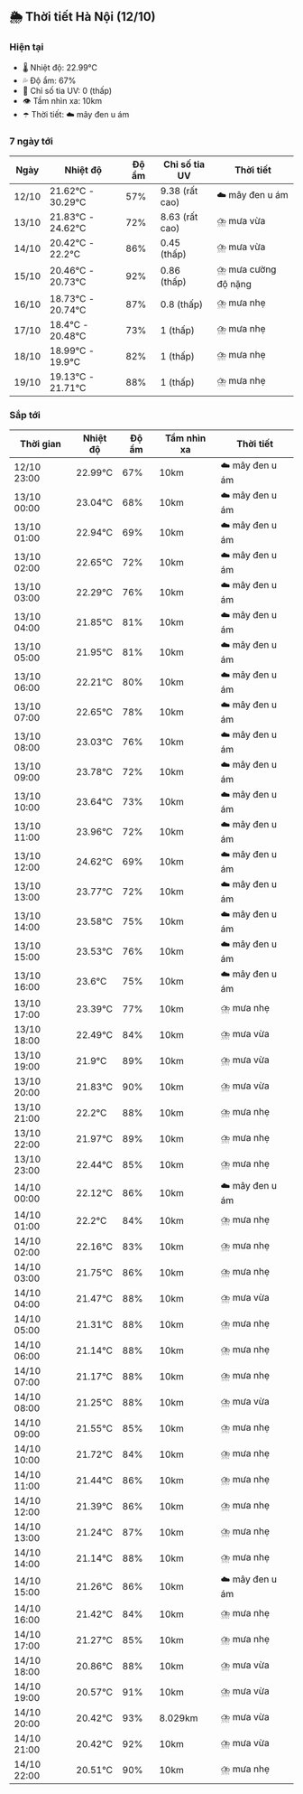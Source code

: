 ## 🌦️ Thời tiết Hà Nội (12/10)

### Hiện tại

- 🌡️ Nhiệt độ: 22.99℃
- 💦 Độ ẩm: 67%
- 🌟 Chỉ số tia UV: 0 (thấp)
- 👁️ Tầm nhìn xa: 10km
- ☂️ Thời tiết: ☁️ mây đen u ám

### 7 ngày tới

| Ngày | Nhiệt độ | Độ ẩm | Chỉ số tia UV | Thời tiết |
| --- | --- | --- | --- | --- |
| 12/10 | 21.62℃ - 30.29℃ | 57% | 9.38 (rất cao) | ☁️ mây đen u ám |
| 13/10 | 21.83℃ - 24.62℃ | 72% | 8.63 (rất cao) | ⛈️ mưa vừa |
| 14/10 | 20.42℃ - 22.2℃ | 86% | 0.45 (thấp) | ⛈️ mưa vừa |
| 15/10 | 20.46℃ - 20.73℃ | 92% | 0.86 (thấp) | ⛈️ mưa cường độ nặng |
| 16/10 | 18.73℃ - 20.74℃ | 87% | 0.8 (thấp) | ⛈️ mưa nhẹ |
| 17/10 | 18.4℃ - 20.48℃ | 73% | 1 (thấp) | ⛈️ mưa nhẹ |
| 18/10 | 18.99℃ - 19.9℃ | 82% | 1 (thấp) | ⛈️ mưa nhẹ |
| 19/10 | 19.13℃ - 21.71℃ | 88% | 1 (thấp) | ⛈️ mưa nhẹ |

### Sắp tới

| Thời gian | Nhiệt độ | Độ ẩm | Tầm nhìn xa | Thời tiết |
| --- | --- | --- | --- | --- |
| 12/10 23:00 | 22.99℃ | 67% | 10km | ☁️ mây đen u ám |
| 13/10 00:00 | 23.04℃ | 68% | 10km | ☁️ mây đen u ám |
| 13/10 01:00 | 22.94℃ | 69% | 10km | ☁️ mây đen u ám |
| 13/10 02:00 | 22.65℃ | 72% | 10km | ☁️ mây đen u ám |
| 13/10 03:00 | 22.29℃ | 76% | 10km | ☁️ mây đen u ám |
| 13/10 04:00 | 21.85℃ | 81% | 10km | ☁️ mây đen u ám |
| 13/10 05:00 | 21.95℃ | 81% | 10km | ☁️ mây đen u ám |
| 13/10 06:00 | 22.21℃ | 80% | 10km | ☁️ mây đen u ám |
| 13/10 07:00 | 22.65℃ | 78% | 10km | ☁️ mây đen u ám |
| 13/10 08:00 | 23.03℃ | 76% | 10km | ☁️ mây đen u ám |
| 13/10 09:00 | 23.78℃ | 72% | 10km | ☁️ mây đen u ám |
| 13/10 10:00 | 23.64℃ | 73% | 10km | ☁️ mây đen u ám |
| 13/10 11:00 | 23.96℃ | 72% | 10km | ☁️ mây đen u ám |
| 13/10 12:00 | 24.62℃ | 69% | 10km | ☁️ mây đen u ám |
| 13/10 13:00 | 23.77℃ | 72% | 10km | ☁️ mây đen u ám |
| 13/10 14:00 | 23.58℃ | 75% | 10km | ☁️ mây đen u ám |
| 13/10 15:00 | 23.53℃ | 76% | 10km | ☁️ mây đen u ám |
| 13/10 16:00 | 23.6℃ | 75% | 10km | ☁️ mây đen u ám |
| 13/10 17:00 | 23.39℃ | 77% | 10km | ⛈️ mưa nhẹ |
| 13/10 18:00 | 22.49℃ | 84% | 10km | ⛈️ mưa vừa |
| 13/10 19:00 | 21.9℃ | 89% | 10km | ⛈️ mưa vừa |
| 13/10 20:00 | 21.83℃ | 90% | 10km | ⛈️ mưa vừa |
| 13/10 21:00 | 22.2℃ | 88% | 10km | ⛈️ mưa nhẹ |
| 13/10 22:00 | 21.97℃ | 89% | 10km | ⛈️ mưa nhẹ |
| 13/10 23:00 | 22.44℃ | 85% | 10km | ⛈️ mưa nhẹ |
| 14/10 00:00 | 22.12℃ | 86% | 10km | ☁️ mây đen u ám |
| 14/10 01:00 | 22.2℃ | 84% | 10km | ⛈️ mưa nhẹ |
| 14/10 02:00 | 22.16℃ | 83% | 10km | ⛈️ mưa nhẹ |
| 14/10 03:00 | 21.75℃ | 86% | 10km | ⛈️ mưa nhẹ |
| 14/10 04:00 | 21.47℃ | 88% | 10km | ⛈️ mưa vừa |
| 14/10 05:00 | 21.31℃ | 88% | 10km | ⛈️ mưa nhẹ |
| 14/10 06:00 | 21.14℃ | 88% | 10km | ⛈️ mưa nhẹ |
| 14/10 07:00 | 21.17℃ | 88% | 10km | ⛈️ mưa nhẹ |
| 14/10 08:00 | 21.25℃ | 88% | 10km | ⛈️ mưa vừa |
| 14/10 09:00 | 21.55℃ | 85% | 10km | ⛈️ mưa nhẹ |
| 14/10 10:00 | 21.72℃ | 84% | 10km | ⛈️ mưa nhẹ |
| 14/10 11:00 | 21.44℃ | 86% | 10km | ⛈️ mưa nhẹ |
| 14/10 12:00 | 21.39℃ | 86% | 10km | ⛈️ mưa nhẹ |
| 14/10 13:00 | 21.24℃ | 87% | 10km | ⛈️ mưa nhẹ |
| 14/10 14:00 | 21.14℃ | 88% | 10km | ⛈️ mưa nhẹ |
| 14/10 15:00 | 21.26℃ | 86% | 10km | ☁️ mây đen u ám |
| 14/10 16:00 | 21.42℃ | 84% | 10km | ⛈️ mưa nhẹ |
| 14/10 17:00 | 21.27℃ | 85% | 10km | ⛈️ mưa nhẹ |
| 14/10 18:00 | 20.86℃ | 88% | 10km | ⛈️ mưa vừa |
| 14/10 19:00 | 20.57℃ | 91% | 10km | ⛈️ mưa vừa |
| 14/10 20:00 | 20.42℃ | 93% | 8.029km | ⛈️ mưa vừa |
| 14/10 21:00 | 20.42℃ | 92% | 10km | ⛈️ mưa vừa |
| 14/10 22:00 | 20.51℃ | 90% | 10km | ⛈️ mưa nhẹ |
